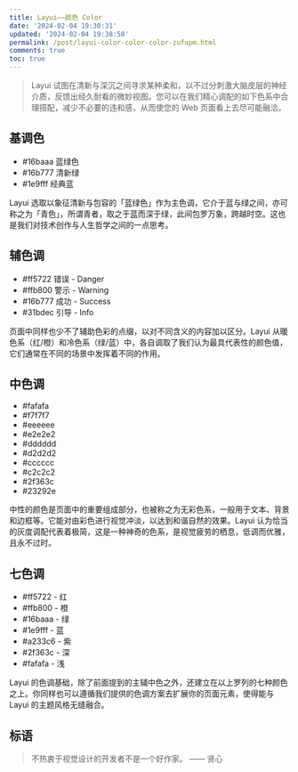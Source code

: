 ```yaml
---
title: Layui——颜色 Color
date: '2024-02-04 19:30:31'
updated: '2024-02-04 19:38:58'
permalink: /post/layui-color-color-color-zufupm.html
comments: true
toc: true
---
```


> Layui 试图在清新与深沉之间寻求某种柔和，以不过分刺激大脑皮层的神经介质，反馈出经久耐看的微妙视图。您可以在我们精心调配的如下色系中合理搭配，减少不必要的违和感，从而使您的 Web 页面看上去尽可能融洽。

## 基调色

* #16baaa	蓝绿色
* #16b777	清新绿
* #1e9fff	经典蓝

Layui 选取以象征清新与包容的「蓝绿色」作为主色调，它介于蓝与绿之间，亦可称之为「青色」，所谓青者，取之于蓝而深于绿，此间包罗万象，跨越时空。这也是我们对技术创作与人生哲学之间的一点思考。

## 辅色调

* #ff5722	错误 - Danger
* #ffb800	警示 - Warning
* #16b777	成功 - Success
* #31bdec	引导 - Info

页面中同样也少不了辅助色彩的点缀，以对不同含义的内容加以区分。Layui 从暖色系（红/橙）和冷色系（绿/蓝）中，各自调取了我们认为最具代表性的颜色值，它们通常在不同的场景中发挥着不同的作用。

## 中色调

* #fafafa
* #f7f7f7
* #eeeeee
* #e2e2e2
* #dddddd
* #d2d2d2
* #cccccc
* #c2c2c2
* #2f363c
* #23292e

中性的颜色是页面中的重要组成部分，也被称之为无彩色系，一般用于文本、背景和边框等。它能对由彩色进行视觉冲淡，以达到和谐自然的效果。Layui 认为恰当的灰度调配代表着极简，这是一种神奇的色系，是视觉疲劳的栖息，低调而优雅，且永不过时。

## 七色调

* #ff5722 - 红
* #ffb800 - 橙
* #16baaa - 绿
* #1e9fff - 蓝
* #a233c6 - 紫
* #2f363c - 深
* #fafafa - 浅

Layui 的色调基础，除了前面提到的主辅中色之外，还建立在以上罗列的七种颜色之上。你同样也可以遵循我们提供的色调方案去扩展你的页面元素，使得能与 Layui 的主题风格无缝融合。

## 标语

> 不热衷于视觉设计的开发者不是一个好作家。 —— 贤心
